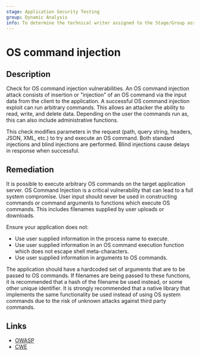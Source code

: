 ```yaml
---
stage: Application Security Testing
group: Dynamic Analysis
info: To determine the technical writer assigned to the Stage/Group associated with this page, see https://handbook.gitlab.com/handbook/product/ux/technical-writing/#assignments
---
```


# OS command injection

## Description

Check for OS command injection vulnerabilities. An OS command injection attack consists of insertion or "injection" of an OS command via the input data from the client to the application.
A successful OS command injection exploit can run arbitrary commands. This allows an attacker the ability to read, write, and delete data. Depending on the user the commands run as, this can also include administrative functions.

This check modifies parameters in the request (path, query string, headers, JSON, XML, etc.) to try and execute an OS command. Both standard injections and blind injections are performed. Blind injections cause delays in response when successful.

## Remediation

It is possible to execute arbitrary OS commands on the target application server. OS Command Injection is a critical vulnerability that can lead to a full system compromise. User input should never be used in constructing commands or command arguments to functions which execute OS commands. This includes filenames supplied by user uploads or downloads.

Ensure your application does not:

- Use user supplied information in the process name to execute.
- Use user supplied information in an OS command execution function which does
  not escape shell meta-characters.
- Use user supplied information in arguments to OS commands.

The application should have a hardcoded set of arguments that are to be passed to OS commands. If filenames are being passed to these functions, it is recommended that a hash of the filename be used instead, or some other unique identifier. It is strongly recommended that a native library that implements the same functionality be used instead of using OS system commands due to the risk of unknown attacks against third party commands.

## Links

- [OWASP](https://owasp.org/Top10/A03_2021-Injection/)
- [CWE](https://cwe.mitre.org/data/definitions/78.html)

